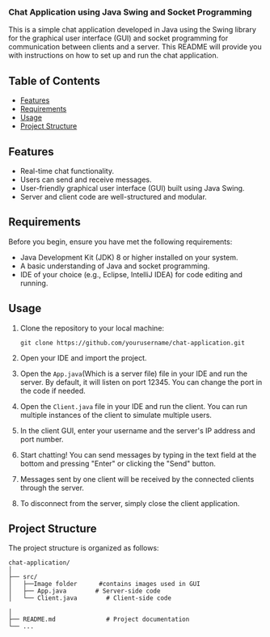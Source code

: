 <h3>Chat Application using Java Swing and Socket Programming</h3> 

<p>This is a simple chat application developed in Java using the Swing library for the graphical user interface (GUI) and socket programming for communication between clients and a server. This README will provide you with instructions on how to set up and run the chat application.</p>

## Table of Contents
- [Features](#features)
- [Requirements](#requirements)
- [Usage](#usage)
- [Project Structure](#project-structure)
  

## Features

- Real-time chat functionality.
- Users can send and receive messages.
- User-friendly graphical user interface (GUI) built using Java Swing.
- Server and client code are well-structured and modular.

## Requirements

Before you begin, ensure you have met the following requirements:

- Java Development Kit (JDK) 8 or higher installed on your system.
- A basic understanding of Java and socket programming.
- IDE of your choice (e.g., Eclipse, IntelliJ IDEA) for code editing and running.

## Usage

1. Clone the repository to your local machine:

   ```
   git clone https://github.com/yourusername/chat-application.git
   ```

2. Open your IDE and import the project.

3. Open the `App.java`(Which is a server file) file in your IDE and run the server. By default, it will listen on port 12345. You can change the port in the code if needed.

4. Open the `Client.java` file in your IDE and run the client. You can run multiple instances of the client to simulate multiple users.

5. In the client GUI, enter your username and the server's IP address and port number. 

6. Start chatting! You can send messages by typing in the text field at the bottom and pressing "Enter" or clicking the "Send" button.

7. Messages sent by one client will be received by the connected clients through the server.

8. To disconnect from the server, simply close the client application.

## Project Structure

The project structure is organized as follows:

```
chat-application/
│
├── src/
│   ├──Image folder      #contains images used in GUI
│   ├── App.java        # Server-side code
│   └── Client.java        # Client-side code

│
├── README.md              # Project documentation
└── ...
```

